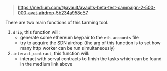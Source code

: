 > https://medium.com/@avault/avaults-beta-test-campaign-2-500-000-avat-airdrop-5b234a958c57

There are two main functions of this farming tool.
1. `drip`, this function will:
	- generate some ethereum keypair to the `eth-accounts` file
	- try to acquire the SDN airdrop (the arg of this function is to set how many http worker can be run simultaneously)
2. `interact_contract`, this function will:
	- interact with serval contracts to finish the tasks which can be found in the medium link above
